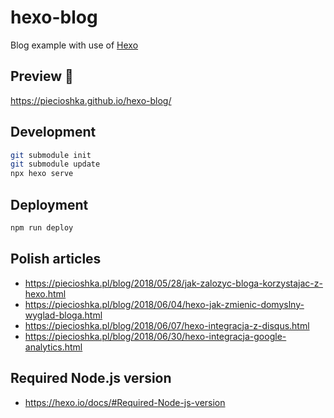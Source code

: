 # hexo-blog

Blog example with use of [Hexo](https://hexo.io)

## Preview 🎉

https://piecioshka.github.io/hexo-blog/

## Development

```bash
git submodule init
git submodule update
npx hexo serve
```

## Deployment

```bash
npm run deploy
```

## Polish articles

- https://piecioshka.pl/blog/2018/05/28/jak-zalozyc-bloga-korzystajac-z-hexo.html
- https://piecioshka.pl/blog/2018/06/04/hexo-jak-zmienic-domyslny-wyglad-bloga.html
- https://piecioshka.pl/blog/2018/06/07/hexo-integracja-z-disqus.html
- https://piecioshka.pl/blog/2018/06/30/hexo-integracja-google-analytics.html

## Required Node.js version

- https://hexo.io/docs/#Required-Node-js-version
